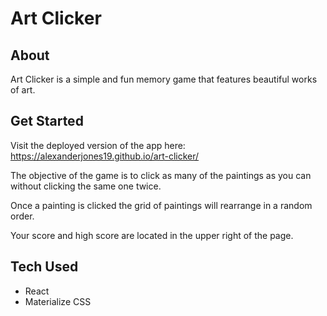 # Art Clicker

## About

Art Clicker is a simple and fun memory game that features beautiful works of art.

## Get Started

Visit the deployed version of the app here: https://alexanderjones19.github.io/art-clicker/

The objective of the game is to click as many of the paintings as you can without clicking the same one twice. 

Once a painting is clicked the grid of paintings will rearrange in a random order.

Your score and high score are located in the upper right of the page.

## Tech Used

* React
* Materialize CSS
